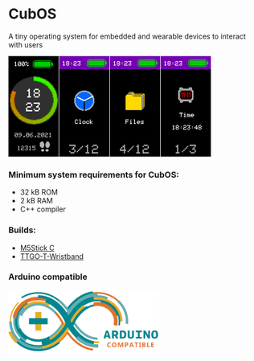 # CubOS

A tiny operating system for embedded and wearable devices to interact with users

<img alt="CubOS watch screenshot" src="documentation\images\screenshots\screenshots.png" width="403">

### Minimum system requirements for CubOS:
* 32 kB ROM
* 2 kB RAM
* С++ compiler

### Builds:
* [M5Stick C](releases/M5StickC/)
* [TTGO-T-Wristband](releases/TTGO_T-Wristband/)

### Arduino compatible
<img alt="arduino compatible" src="documentation\images\arduino_compatible.png" width="300">



